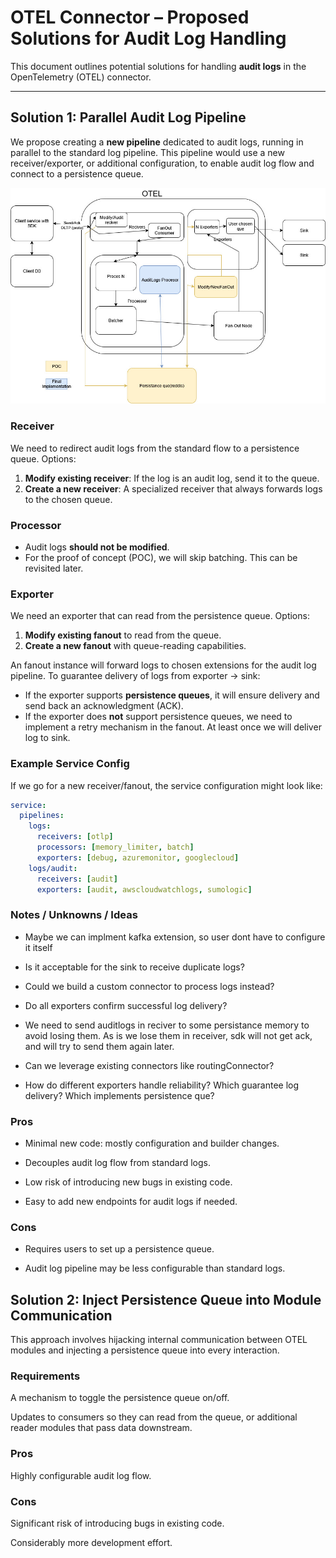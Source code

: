 # OTEL Connector – Proposed Solutions for Audit Log Handling

This document outlines potential solutions for handling **audit logs** in the OpenTelemetry (OTEL) connector.

---

## Solution 1: Parallel Audit Log Pipeline

We propose creating a **new pipeline** dedicated to audit logs, running in parallel to the standard log pipeline. This pipeline would use a
new receiver/exporter, or additional configuration, to enable audit log flow and connect to a persistence queue.

![Solution.1](solution1.jpg)

### Receiver

We need to redirect audit logs from the standard flow to a persistence queue. Options:

1. **Modify existing receiver**: If the log is an audit log, send it to the queue.
2. **Create a new receiver**: A specialized receiver that always forwards logs to the chosen queue.

### Processor

- Audit logs **should not be modified**.
- For the proof of concept (POC), we will skip batching. This can be revisited later.

### Exporter

We need an exporter that can read from the persistence queue. Options:

1. **Modify existing fanout** to read from the queue.
2. **Create a new fanout** with queue-reading capabilities.

An fanout instance will forward logs to chosen extensions for the audit log pipeline. To guarantee delivery of logs from exporter → sink:

- If the exporter supports **persistence queues**, it will ensure delivery and send back an acknowledgment (ACK).
- If the exporter does **not** support persistence queues, we need to implement a retry mechanism in the fanout. At least once we will
  deliver log to sink.

### Example Service Config

If we go for a new receiver/fanout, the service configuration might look like:

```yaml
service:
  pipelines:
    logs:
      receivers: [otlp]
      processors: [memory_limiter, batch]
      exporters: [debug, azuremonitor, googlecloud]
    logs/audit:
      receivers: [audit]
      exporters: [audit, awscloudwatchlogs, sumologic]
```

### Notes / Unknowns / Ideas

- Maybe we can implment kafka extension, so user dont have to configure it itself

- Is it acceptable for the sink to receive duplicate logs?

- Could we build a custom connector to process logs instead?

- Do all exporters confirm successful log delivery?

- We need to send auditlogs in reciver to some persistance memory to avoid losing them. As is we lose them in receiver, sdk will not get
  ack, and will try to send them again later.

- Can we leverage existing connectors like routingConnector?

- How do different exporters handle reliability? Which guarantee log delivery? Which implements persistence que?

### Pros

- Minimal new code: mostly configuration and builder changes.

- Decouples audit log flow from standard logs.

- Low risk of introducing new bugs in existing code.

- Easy to add new endpoints for audit logs if needed.

### Cons

- Requires users to set up a persistence queue.

- Audit log pipeline may be less configurable than standard logs.

## Solution 2: Inject Persistence Queue into Module Communication

This approach involves hijacking internal communication between OTEL modules and injecting a persistence queue into every interaction.

### Requirements

A mechanism to toggle the persistence queue on/off.

Updates to consumers so they can read from the queue, or additional reader modules that pass data downstream.

<!-- markdownlint-disable MD024 -->
<!-- (no-duplicate-heading) -->

### Pros

Highly configurable audit log flow.

### Cons

Significant risk of introducing bugs in existing code.

Considerably more development effort.

